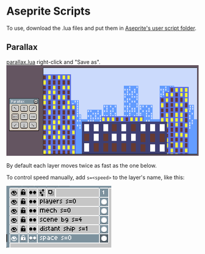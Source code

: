 # Aseprite Scripts

To use, download the .lua files and put them in [Aseprite's user script folder](https://community.aseprite.org/t/locate-user-scripts-folder/2170).

## Parallax

[parallax.lua](https://raw.githubusercontent.com/TekF/Aseprite-Scripts/master/parallax.lua) right-click and "Save as".
![gif](https://github.com/TekF/Aseprite-Scripts/blob/master/demos/parallax%20demo.gif)

By default each layer moves twice as fast as the one below.

To control speed manually, add `s=<speed>` to the layer's name, like this:

![png](https://raw.githubusercontent.com/TekF/Aseprite-Scripts/master/demos/parallax%20layer%20names.png)

